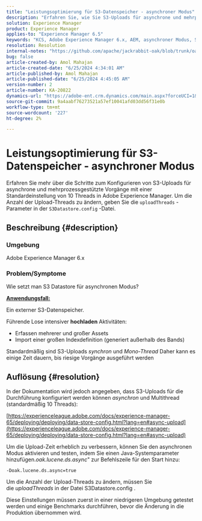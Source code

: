 ```yaml
---
title: "Leistungsoptimierung für S3-Datenspeicher - asynchroner Modus"
description: "Erfahren Sie, wie Sie S3-Uploads für asynchrone und mehrprozessgestützte Vorgänge einrichten, die standardmäßig 10 Threads umfassen."
solution: Experience Manager
product: Experience Manager
applies-to: "Experience Manager 6.5"
keywords: "KCS, Adobe Experience Manager 6.x, AEM, asynchroner Modus, S3-Datenquelle, OSGi"
resolution: Resolution
internal-notes: "https://github.com/apache/jackrabbit-oak/blob/trunk/oak-blob-plugins/src/main/java/org/apache/jackrabbit/oak/plugins/blob/AbstractSharedCachingDataStore.java#L250"
bug: false
article-created-by: Amol Mahajan
article-created-date: "6/25/2024 4:34:01 AM"
article-published-by: Amol Mahajan
article-published-date: "6/25/2024 4:45:05 AM"
version-number: 2
article-number: KA-20822
dynamics-url: "https://adobe-ent.crm.dynamics.com/main.aspx?forceUCI=1&pagetype=entityrecord&etn=knowledgearticle&id=02653d24-ac32-ef11-840a-6045bd06eea5"
source-git-commit: 9a4aabf76273521a57ef10041afd03dd56f31e0b
workflow-type: tm+mt
source-wordcount: '227'
ht-degree: 2%

---
```


# Leistungsoptimierung für S3-Datenspeicher - asynchroner Modus


Erfahren Sie mehr über die Schritte zum Konfigurieren von S3-Uploads für asynchrone und mehrprozessgestützte Vorgänge mit einer Standardeinstellung von 10 Threads in Adobe Experience Manager. Um die Anzahl der Upload-Threads zu ändern, geben Sie die `uploadThreads` -Parameter in der `S3Datastore.config` -Datei.

## Beschreibung {#description}


### <b>Umgebung</b>

Adobe Experience Manager 6.x



### <b>Problem/Symptome</b>

Wie setzt man S3 Datastore für asynchronen Modus?

<u><b>Anwendungsfall:</b></u>

Ein externer S3-Datenspeicher.

Führende Lose intensiver <b>hochladen</b> Aktivitäten:

- Erfassen mehrerer und großer Assets
- Import einer großen Indexdefinition (generiert außerhalb des Bands)




Standardmäßig sind S3-Uploads *synchron* und *Mono-Thread* Daher kann es einige Zeit dauern, bis riesige Vorgänge ausgeführt werden


## Auflösung {#resolution}


In der Dokumentation wird jedoch angegeben, dass S3-Uploads für die Durchführung konfiguriert werden können *asynchron* und Multithread (standardmäßig 10 Threads):

[https://experienceleague.adobe.com/docs/experience-manager-65/deploying/deploying/data-store-config.html?lang=en#async-upload](https://experienceleague.adobe.com/docs/experience-manager-65/deploying/deploying/data-store-config.html?lang=en#async-upload)



Um die Upload-Zeit erheblich zu verbessern, können Sie den asynchronen Modus aktivieren und testen, indem Sie einen Java-Systemparameter hinzufügen.*oak.lucene.ds.async*&quot; zur Befehlszeile für den Start hinzu:


```
-Doak.lucene.ds.async=true
```


Um die Anzahl der Upload-Threads zu ändern, müssen Sie die *uploadThreads* in der Datei S3Datastore.config .



Diese Einstellungen müssen zuerst in einer niedrigeren Umgebung getestet werden und einige Benchmarks durchführen, bevor die Änderung in die Produktion übernommen wird.
